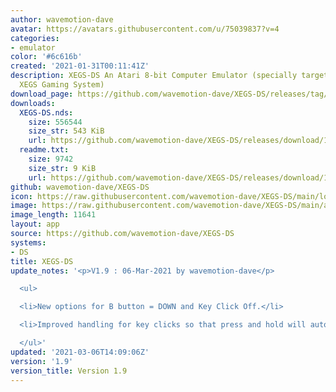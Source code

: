 ```yaml
---
author: wavemotion-dave
avatar: https://avatars.githubusercontent.com/u/75039837?v=4
categories:
- emulator
color: '#6c616b'
created: '2021-01-31T00:11:41Z'
description: XEGS-DS An Atari 8-bit Computer Emulator (specially targeted for the
  XEGS Gaming System)
download_page: https://github.com/wavemotion-dave/XEGS-DS/releases/tag/1.9
downloads:
  XEGS-DS.nds:
    size: 556544
    size_str: 543 KiB
    url: https://github.com/wavemotion-dave/XEGS-DS/releases/download/1.9/XEGS-DS.nds
  readme.txt:
    size: 9742
    size_str: 9 KiB
    url: https://github.com/wavemotion-dave/XEGS-DS/releases/download/1.9/readme.txt
github: wavemotion-dave/XEGS-DS
icon: https://raw.githubusercontent.com/wavemotion-dave/XEGS-DS/main/logo.bmp
image: https://raw.githubusercontent.com/wavemotion-dave/XEGS-DS/main/arm9/gfx/bgTop.png
image_length: 11641
layout: app
source: https://github.com/wavemotion-dave/XEGS-DS
systems:
- DS
title: XEGS-DS
update_notes: '<p>V1.9 : 06-Mar-2021 by wavemotion-dave</p>

  <ul>

  <li>New options for B button = DOWN and Key Click Off.</li>

  <li>Improved handling for key clicks so that press and hold will auto-repeat.</li>

  </ul>'
updated: '2021-03-06T14:09:06Z'
version: '1.9'
version_title: Version 1.9
---
```

